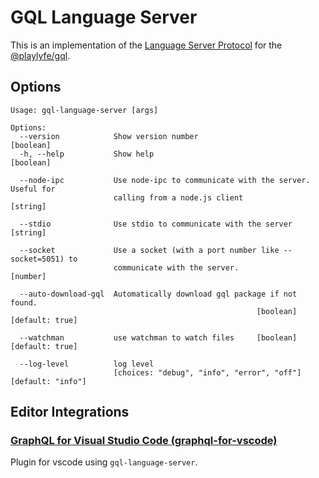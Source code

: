 # GQL Language Server

This is an implementation of the [Language Server Protocol](https://github.com/Microsoft/language-server-protocol/) for the [@playlyfe/gql](https://github.com/Mayank1791989/gql).

## Options
```
Usage: gql-language-server [args]

Options:
  --version            Show version number                             [boolean]
  -h, --help           Show help                                       [boolean]

  --node-ipc           Use node-ipc to communicate with the server. Useful for
                       calling from a node.js client                    [string]

  --stdio              Use stdio to communicate with the server         [string]

  --socket             Use a socket (with a port number like --socket=5051) to
                       communicate with the server.                      [number]

  --auto-download-gql  Automatically download gql package if not found.
                                                       [boolean] [default: true]

  --watchman           use watchman to watch files     [boolean] [default: true]

  --log-level          log level
                       [choices: "debug", "info", "error", "off"] [default: "info"]
```

## Editor Integrations
### [GraphQL for Visual Studio Code (graphql-for-vscode)](https://github.com/kumarharsh/graphql-for-vscode)
Plugin for vscode using ```gql-language-server```.

